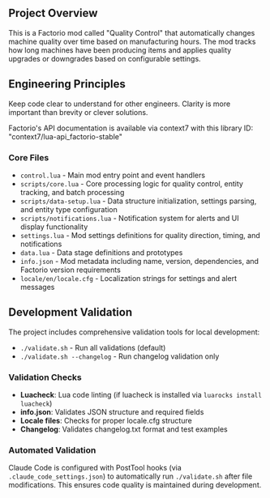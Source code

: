 ## Project Overview

This is a Factorio mod called "Quality Control" that automatically changes machine quality over time based on manufacturing hours. The mod tracks how long machines have been producing items and applies quality upgrades or downgrades based on configurable settings.

## Engineering Principles

Keep code clear to understand for other engineers. Clarity is more important than brevity or clever solutions.

Factorio's API documentation is available via context7 with this library ID: "context7/lua-api_factorio-stable"

### Core Files
- `control.lua` - Main mod entry point and event handlers
- `scripts/core.lua` - Core processing logic for quality control, entity tracking, and batch processing
- `scripts/data-setup.lua` - Data structure initialization, settings parsing, and entity type configuration
- `scripts/notifications.lua` - Notification system for alerts and UI display functionality
- `settings.lua` - Mod settings definitions for quality direction, timing, and notifications
- `data.lua` - Data stage definitions and prototypes
- `info.json` - Mod metadata including name, version, dependencies, and Factorio version requirements
- `locale/en/locale.cfg` - Localization strings for settings and alert messages

## Development Validation

The project includes comprehensive validation tools for local development:
- `./validate.sh` - Run all validations (default)
- `./validate.sh --changelog` - Run changelog validation only

### Validation Checks
- **Luacheck**: Lua code linting (if luacheck is installed via `luarocks install luacheck`)
- **info.json**: Validates JSON structure and required fields
- **Locale files**: Checks for proper locale.cfg structure
- **Changelog**: Validates changelog.txt format and test examples

### Automated Validation
Claude Code is configured with PostTool hooks (via `.claude_code_settings.json`) to automatically run `./validate.sh` after file modifications. This ensures code quality is maintained during development.
